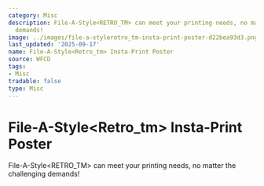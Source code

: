 ```yaml
---
category: Misc
description: File-A-Style<RETRO_TM> can meet your printing needs, no matter the challenging
  demands!
image: ../images/file-a-styleretro_tm-insta-print-poster-d22bea93d3.png
last_updated: '2025-09-17'
name: File-A-Style<Retro_tm> Insta-Print Poster
source: WFCD
tags:
- Misc
tradable: false
type: Misc
---
```


# File-A-Style<Retro_tm> Insta-Print Poster

File-A-Style<RETRO_TM> can meet your printing needs, no matter the challenging demands!

